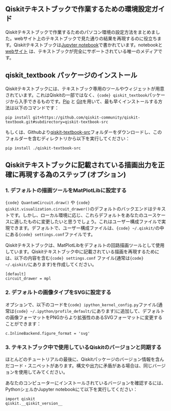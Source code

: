 <h2>
Qiskitテキストブックで作業するための環境設定ガイド <a id="qiskitテキストブックで作業するための環境設定ガイド-0-0"></a>
</h2>

Qiskitテキストブックで作業するためのパソコン環境の設定方法をまとめました。webサイト上のテキストブックで見た通りの結果を再現するのに役立ちます。Qiskitテキストブックは[Jupyter notebook](https://jupyter.org/install)で書かれています。notebookと[webサイト](https://qiskit.org/textbook/preface.html) は、テキストブックが完全にサポートされている唯一のメディアです。

<h2>
qiskit_textbook パッケージのインストール <a id="qiskit_textbook-パッケージのインストール-2-0"></a>
</h2>

Qiskitテキストブックには、テキストブック専用のツールやウィジェットが用意されています。これはQiskitの一部ではなく、`{code} qiskit_textbook`パッケージから入手できるものです。[Pip](http://pypi.org/project/pip/) と [Git](http://git-scm.com/)を用いて、最も早くインストールする方法は以下のコマンドです：

```code
pip install git+https://github.com/qiskit-community/qiskit-textbook.git#subdirectory=qiskit-textbook-src
```
もしくは、Githubより[qiskit-textbook-src](https://github.com/qiskit-community/qiskit-textbook)フォルダーをダウンロードし、このフォルダーを含むディレクトリから以下を実行してください：

```code
pip install ./qiskit-textbook-src
```

<h2>
Qiskitテキストブックに記載されている描画出力を正確に再現する為のステップ (オプション) <a id="qiskitテキストブックに記載されている描画出力を正確に再現する為のステップ-オプション-3-0"></a>
</h2>

<h3>
1. デフォルトの描画ツールをMatPlotLibに設定する <a id="1-デフォルトの描画ツールをmatplotlibに設定する-4-0"></a>
</h3>

`{code} QuantumCircuit.draw()` や `{code} qiskit.visualization.circuit_drawer()`のデフォルトのバックエンドはテキストです。しかし、ローカル環境に応じ、これらデフォルトをあなたのユースケースに適したものに変更したいと思うでしょう。これはユーザー構成ファイルで実現できます。デフォルトで、ユーザー構成ファイルは、`{code} ~/.qiskit/`の中にある`{code} settings.conf`ファイルです。

Qiskitテキストブックは、MatPlotLibをデフォルトの回路描画ツールとして使用しています。Qiskitテキストブック中に記載されている描画を再現するためには、以下の内容を含む`{code} settings.conf` ファイル(通常は`{code} ~/.qiskit/`にあります)を作成してください。

    [default]
    circuit_drawer = mpl

<h3>
2. デフォルトの画像タイプをSVGに設定する <a id="2-デフォルトの画像タイプをsvgに設定する-6-0"></a>
</h3>

オプションで、以下のコードを`{code} ipython_kernel_config.py`ファイル(通常は`{code} ~/.ipython/profile_default/`にあります)に追加して、デフォルトの画像フォーマットをPNGからより拡張性のあるSVGフォーマットに変更することができます：

    c.InlineBackend.figure_format = 'svg'

<h3>
3. テキストブック中で使用しているQiskitのバージョンと同期する <a id="3-テキストブック中で使用しているqiskitのバージョンと同期する-8-0"></a>
</h3>

ほとんどのチュートリアルの最後に、Qiskitパッケージのバージョン情報を含んだコード・スニペットがあります。構文や出力に矛盾がある場合は、同じバージョンを使用してみてください。

あなたのコンピューターにインストールされているバージョンを確認するには、PythonシェルかJupyter notebookにて以下を実行してください：

    import qiskit
    qiskit.__qiskit_version__


